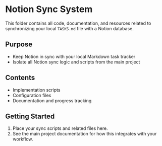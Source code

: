 # Notion Sync System

This folder contains all code, documentation, and resources related to synchronizing your local `TASKS.md` file with a Notion database.

## Purpose
- Keep Notion in sync with your local Markdown task tracker
- Isolate all Notion sync logic and scripts from the main project

## Contents
- Implementation scripts
- Configuration files
- Documentation and progress tracking

## Getting Started
1. Place your sync scripts and related files here.
2. See the main project documentation for how this integrates with your workflow. 